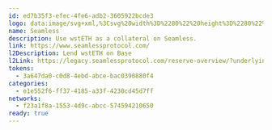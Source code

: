 ```yaml
---
id: ed7b35f3-efec-4fe6-adb2-3605922bcde3
logo: data:image/svg+xml,%3Csvg%20width%3D%2280%22%20height%3D%2280%22%20viewBox%3D%220%200%2080%2080%22%20fill%3D%22none%22%20xmlns%3D%22http%3A%2F%2Fwww.w3.org%2F2000%2Fsvg%22%3E%0A%3Cg%20clip-path%3D%22url(%23clip0_4503_4181)%22%3E%0A%3Cpath%20fill-rule%3D%22evenodd%22%20clip-rule%3D%22evenodd%22%20d%3D%22M64%2040C64%2053.2548%2053.2548%2064%2040%2064C26.7452%2064%2016%2053.2548%2016%2040C16%2026.7452%2026.7452%2016%2040%2016C53.2548%2016%2064%2026.7452%2064%2040ZM38.6363%2031.2728C37.2808%2031.2728%2036.1818%2032.3717%2036.1818%2033.7274C36.1818%2035.083%2037.2808%2036.1818%2038.6363%2036.1818V44.3637C32.7621%2044.3637%2028%2039.6016%2028%2033.7274C28%2027.853%2032.7621%2023.091%2038.6363%2023.091C44.5107%2023.091%2049.2728%2027.853%2049.2728%2033.7274H41.0909C41.0909%2032.3717%2039.992%2031.2728%2038.6363%2031.2728ZM43.8183%2046.8179C43.8183%2048.1736%2042.7193%2049.2725%2041.3637%2049.2725C40.0082%2049.2725%2038.9092%2048.1736%2038.9092%2046.8179H30.7274C30.7274%2052.6923%2035.4894%2057.4542%2041.3637%2057.4542C47.238%2057.4542%2052.0001%2052.6923%2052.0001%2046.8179C52.0001%2040.9437%2047.238%2036.1816%2041.3637%2036.1816V44.3633C42.7193%2044.3633%2043.8183%2045.4623%2043.8183%2046.8179Z%22%20fill%3D%22url(%23paint0_radial_4503_4181)%22%2F%3E%0A%3Cg%20filter%3D%22url(%23filter0_f_4503_4181)%22%3E%0A%3Cpath%20fill-rule%3D%22evenodd%22%20clip-rule%3D%22evenodd%22%20d%3D%22M68%2035C68%2048.2548%2057.2548%2059%2044%2059C30.7452%2059%2020%2048.2548%2020%2035C20%2021.7452%2030.7452%2011%2044%2011C57.2548%2011%2068%2021.7452%2068%2035ZM42.6363%2026.2728C41.2808%2026.2728%2040.1818%2027.3717%2040.1818%2028.7274C40.1818%2030.083%2041.2808%2031.1818%2042.6363%2031.1818V39.3637C36.7621%2039.3637%2032%2034.6016%2032%2028.7274C32%2022.853%2036.7621%2018.091%2042.6363%2018.091C48.5107%2018.091%2053.2728%2022.853%2053.2728%2028.7274H45.0909C45.0909%2027.3717%2043.992%2026.2728%2042.6363%2026.2728ZM47.8183%2041.8179C47.8183%2043.1736%2046.7193%2044.2725%2045.3637%2044.2725C44.0082%2044.2725%2042.9092%2043.1736%2042.9092%2041.8179H34.7274C34.7274%2047.6923%2039.4894%2052.4542%2045.3637%2052.4542C51.238%2052.4542%2056.0001%2047.6923%2056.0001%2041.8179C56.0001%2035.9437%2051.238%2031.1816%2045.3637%2031.1816V39.3633C46.7193%2039.3633%2047.8183%2040.4623%2047.8183%2041.8179Z%22%20fill%3D%22url(%23paint1_radial_4503_4181)%22%2F%3E%0A%3C%2Fg%3E%0A%3C%2Fg%3E%0A%3Cdefs%3E%0A%3Cfilter%20id%3D%22filter0_f_4503_4181%22%20x%3D%226%22%20y%3D%22-3%22%20width%3D%2276%22%20height%3D%2276%22%20filterUnits%3D%22userSpaceOnUse%22%20color-interpolation-filters%3D%22sRGB%22%3E%0A%3CfeFlood%20flood-opacity%3D%220%22%20result%3D%22BackgroundImageFix%22%2F%3E%0A%3CfeBlend%20mode%3D%22normal%22%20in%3D%22SourceGraphic%22%20in2%3D%22BackgroundImageFix%22%20result%3D%22shape%22%2F%3E%0A%3CfeGaussianBlur%20stdDeviation%3D%227%22%20result%3D%22effect1_foregroundBlur_4503_4181%22%2F%3E%0A%3C%2Ffilter%3E%0A%3CradialGradient%20id%3D%22paint0_radial_4503_4181%22%20cx%3D%220%22%20cy%3D%220%22%20r%3D%221%22%20gradientUnits%3D%22userSpaceOnUse%22%20gradientTransform%3D%22translate(24.4%2016)%20rotate(71.7371)%20scale(63.1826)%22%3E%0A%3Cstop%20stop-color%3D%22%23FFBFFF%22%2F%3E%0A%3Cstop%20offset%3D%221%22%20stop-color%3D%22%234F68F7%22%2F%3E%0A%3C%2FradialGradient%3E%0A%3CradialGradient%20id%3D%22paint1_radial_4503_4181%22%20cx%3D%220%22%20cy%3D%220%22%20r%3D%221%22%20gradientUnits%3D%22userSpaceOnUse%22%20gradientTransform%3D%22translate(28.4%2011)%20rotate(71.7371)%20scale(63.1826)%22%3E%0A%3Cstop%20stop-color%3D%22%23FFBFFF%22%2F%3E%0A%3Cstop%20offset%3D%221%22%20stop-color%3D%22%234F68F7%22%2F%3E%0A%3C%2FradialGradient%3E%0A%3CclipPath%20id%3D%22clip0_4503_4181%22%3E%0A%3Crect%20width%3D%2280.0037%22%20height%3D%2280%22%20fill%3D%22white%22%2F%3E%0A%3C%2FclipPath%3E%0A%3C%2Fdefs%3E%0A%3C%2Fsvg%3E%0A
name: Seamless
description: Use wstETH as a collateral on Seamless.
link: https://www.seamlessprotocol.com/
l2Description: Lend wstETH on Base
l2Link: https://legacy.seamlessprotocol.com/reserve-overview/?underlyingAsset=0xc1cba3fcea344f92d9239c08c0568f6f2f0ee452&marketName=proto_base_v3
tokens:
  - 3a647da0-c0d8-4ebd-abce-bac0390880f4
categories:
  - e1e552f6-ff37-4185-a33f-4230cd45d7ff
networks:
  - f23a1f8a-1553-4d9c-abcc-574594210650
ready: true
---
```

